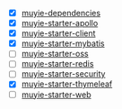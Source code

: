 
- [x] [muyie-dependencies](muyie-dependencies)
- [x] [muyie-starter-apollo](muyie-starter-apollo)
- [x] [muyie-starter-client](muyie-starter-client)
- [x] [muyie-starter-mybatis](muyie-starter-mybatis)
- [ ] [muyie-starter-oss](muyie-starter-oss)
- [ ] [muyie-starter-redis](muyie-starter-redis)
- [ ] [muyie-starter-security](muyie-starter-security)
- [x] [muyie-starter-thymeleaf](muyie-starter-thymeleaf)
- [ ] [muyie-starter-web](muyie-starter-web)

